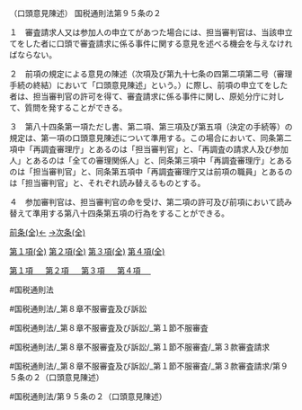 （口頭意見陳述）
国税通則法第９５条の２

１　審査請求人又は参加人の申立てがあつた場合には、担当審判官は、当該申立てをした者に口頭で審査請求に係る事件に関する意見を述べる機会を与えなければならない。

２　前項の規定による意見の陳述（次項及び第九十七条の四第二項第二号（審理手続の終結）において「口頭意見陳述」という。）に際し、前項の申立てをした者は、担当審判官の許可を得て、審査請求に係る事件に関し、原処分庁に対して、質問を発することができる。

３　第八十四条第一項ただし書、第二項、第三項及び第五項（決定の手続等）の規定は、第一項の口頭意見陳述について準用する。この場合において、同条第二項中「再調査審理庁」とあるのは「担当審判官」と、「再調査の請求人及び参加人」とあるのは「全ての審理関係人」と、同条第三項中「再調査審理庁」とあるのは「担当審判官」と、同条第五項中「再調査審理庁又は前項の職員」とあるのは「担当審判官」と、それぞれ読み替えるものとする。

４　参加審判官は、担当審判官の命を受け、第二項の許可及び前項において読み替えて準用する第八十四条第五項の行為をすることができる。

[前条(全)←](国税通則法＿＿＿＿＿第９５条_.md)    [→次条(全)](国税通則法＿＿＿＿＿第９６条_.md)

[第１項(全)](国税通則法＿＿＿＿＿第９５条の２第１項_.md)  [第２項(全)](国税通則法＿＿＿＿＿第９５条の２第２項_.md)  [第３項(全)](国税通則法＿＿＿＿＿第９５条の２第３項_.md)  [第４項(全)](国税通則法＿＿＿＿＿第９５条の２第４項_.md)  

[第１項 　 ](国税通則法＿＿＿＿＿第９５条の２第１項.md)  [第２項 　 ](国税通則法＿＿＿＿＿第９５条の２第２項.md)  [第３項 　 ](国税通則法＿＿＿＿＿第９５条の２第３項.md)  [第４項 　 ](国税通則法＿＿＿＿＿第９５条の２第４項.md)  

#国税通則法

#国税通則法/_第８章不服審査及び訴訟

#国税通則法/_第８章不服審査及び訴訟/_第１節不服審査

#国税通則法/_第８章不服審査及び訴訟/_第１節不服審査/_第３款審査請求

#国税通則法/_第８章不服審査及び訴訟/_第１節不服審査/_第３款審査請求/第９５条の２（口頭意見陳述）

#国税通則法/第９５条の２（口頭意見陳述）


